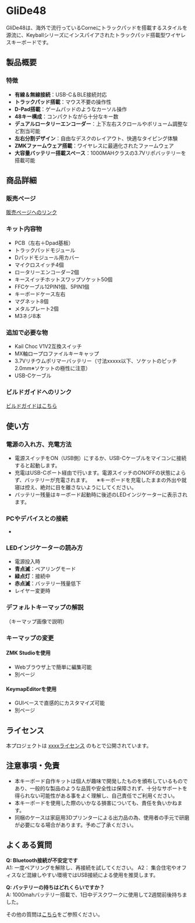 # GliDe48
GliDe48は、海外で流行っているCorneにトラックパッドを搭載するスタイルを源流に、Keyballシリーズにインスパイアされたトラックパッド搭載型ワイヤレスキーボードです。

## 製品概要

### 特徴

- **有線＆無線接続**：USB-C＆BLE接続対応
- **トラックパッド搭載**：マウス不要の操作性
- **D-Pad搭載**：ゲームパッドのようなカーソル操作
- **48キー構成**：コンパクトながら十分なキー数
- **デュアルロータリーエンコーダー**：上下左右スクロールやボリューム調整など割当可能
- **左右分割デザイン**：自由なデスクのレイアウト、快適なタイピング体験
- **ZMKファームウェア搭載**：ワイヤレスに最適化されたファームウェア
- **大容量バッテリー搭載スペース**：1000MAHクラスの3.7Vリポバッテリーを搭載可能

## 商品詳細

### 販売ページ
[販売ページへのリンク](#)

### キット内容物
- PCB（左右＋Dpad基板）
- トラックパッドモジュール
- Dパッドモジュール用カバー
- マイクロスイッチ4個
- ロータリーエンコーダー2個
- キースイッチホットスワップソケット50個
- FFCケーブル12PIN1個、5PIN1個
- キーボードケース左右
- マグネット8個
- メタルプレート2個
- M3ネジ8本

### 追加で必要な物
- Kail Choc V1V2互換スイッチ
- MX軸ロープロファイルキーキャップ
- 3.7Vリチウムポリマーバッテリー（寸法xxxxx以下、ソケットのピッチ2.0mm※ソケットの極性に注意）
- USB-Cケーブル

### ビルドガイドへのリンク
[ビルドガイドはこちら](#)

## 使い方

### 電源の入れ方、充電方法
- 電源スイッチをON（USB側）にするか、USB-Cケーブルをマイコンに接続すると起動します。
- 充電はUSB-Cポート経由で行います。電源スイッチのONOFFの状態によらず、バッテリーが充電されます。
　※キーボードを充電したままの外出や就寝は控え、絶対に目を離さないようにしてください。
- バッテリー残量はキーボード起動時に後述のLEDインジケーターに表示されます。

### PCやデバイスとの接続
- 


### LEDインジケーターの読み方
- 電源投入時
- **青点滅**：ペアリングモード
- **緑点灯**：接続中
- **赤点滅**：バッテリー残量低下
- レイヤー変更時

### デフォルトキーマップの解説
（キーマップ画像で説明）

### キーマップの変更
#### ZMK Studioを使用
- Webブラウザ上で簡単に編集可能
- 別ページ

#### KeymapEditorを使用
- GUIベースで直感的にカスタマイズ可能
- 別ページ

## ライセンス
本プロジェクトは [xxxxライセンス](LICENS) のもとで公開されています。

## 注意事項・免責
- 本キーボード自作キットは個人が趣味で開発したものを頒布しているものであり、一般的な製品のような品質や安全性は保障されず、十分なサポートを得られない可能性がある事をよく理解し、自己責任でご利用ください。
- 本キーボードを使用した際のいかなる損害についても、責任を負いかねます。
- 同梱のケースは家庭用3Dプリンターによる出力品の為、使用者の手元で研磨が必要になる場合があります。予めご了承ください。

## よくある質問
**Q: Bluetooth接続が不安定です**  
A1: 一度ペアリングを解除し、再接続を試してください。
A2： 集合住宅やオフィスなど混線しやすい環境ではUSB接続による使用を推奨します。

**Q: バッテリーの持ちはどれくらいですか？**  
A: 1000mahバッテリー搭載で、1日中デスクワークに使用して2週間前後持ちました。

その他の質問は[こちら](#)をご参照ください。

